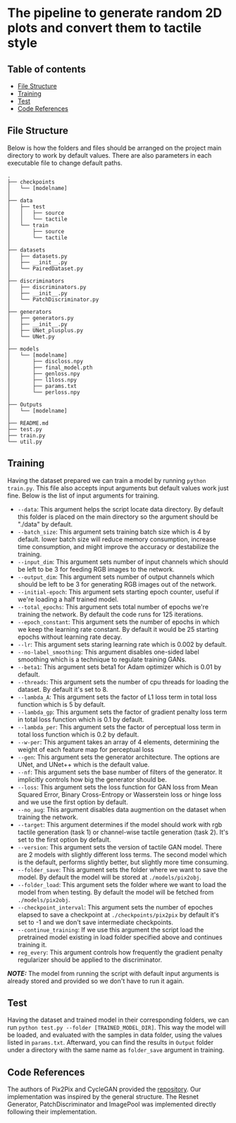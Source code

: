 # The pipeline to generate random 2D plots and convert them to tactile style

## Table of contents
- [File Structure](#file-structure)
- [Training](#training)
- [Test](#test)
- [Code References](#code-references)



## File Structure
Below is how the folders and files should be arranged on the project main directory to work by default values. There are also parameters in each executable file to change default paths. 

```
.
├── checkpoints
│   └── [modelname]
│   
├── data
│   ├── test
│   │   ├── source
│   │   └── tactile
│   └── train
│       ├── source
│       └── tactile
│
├── datasets
│   ├── datasets.py
│   ├── __init__.py
│   └── PairedDataset.py
│
├── discriminators
│   ├── discriminators.py
│   ├── __init__.py
│   └── PatchDiscriminator.py
│
├── generators
│   ├── generators.py
│   ├── __init__.py
│   ├── UNet_plusplus.py
│   └── UNet.py
│
├── models
│   └── [modelname]
│       ├── discloss.npy
│       ├── final_model.pth
│       ├── genloss.npy
│       ├── l1loss.npy
│       ├── params.txt
│       └── perloss.npy
│
├── Outputs
│   └── [modelname]
│
├── README.md
├── test.py
├── train.py
└── util.py
```

## Training
Having the dataset prepared we can train a model by running `python train.py`. This file also accepts input arguments but default values work just fine. Below is the list of input arguments for training.
- `--data`: This argument helps the script locate data directory. By default this folder is placed on the main directory so the argument should be "./data" by default.
- `--batch_size`: This argument sets training batch size which is 4 by default. lower batch size will reduce memory consumption, increase time consumption, and might improve the accuracy or destabilize the training.
- `--input_dim`: This argument sets number of input channels which should be left to be 3 for feeding RGB images to the network.
- `--output_dim`: This argument sets number of output channels which should be left to be 3 for generating RGB images out of the network.
- `--initial-epoch`: This argument sets starting epoch counter, useful if we're loading a half trained model.
- `--total_epochs`: This argument sets total number of epochs we're training the network. By default the code runs for 125 iterations.
- `--epoch_constant`: This argument sets the number of epochs in which we keep the learning rate constant. By default it would be 25 starting epochs without learning rate decay.
- `--lr`: This argument sets staring learning rate which is 0.002 by default.
- `--no-label_smoothing`: This argument disables one-sided label smoothing which is a technique to regulate training GANs.
- `--beta1`: This argument sets beta1 for Adam optimizer which is 0.01 by default.
- `--threads`: This argument sets the number of cpu threads for loading the dataset. By default it's set to 8.
- `--lambda_A`: This argument sets the factor of L1 loss term in total loss function which is 5 by default.
- `--lambda_gp`: This argument sets the factor of gradient penalty loss term in total loss function which is 0.1 by default.
- `--lambda_per`: This argument sets the factor of perceptual loss term in total loss function which is 0.2 by default.
- `--w-per`: This argument takes an array of 4 elements, determining the weight of each feature map for perceptual loss
- `--gen`: This argument sets the generator architecture. The options are UNet, and UNet++ which is the default value.
- `--nf`: This argument sets the base number of filters of the generator. It implicitly controls how big the generator should be.
- `--loss`: This argument sets the loss function for GAN loss from Mean Squared Error, Binary Cross-Entropy or Wasserstein loss or hinge loss and we use the first option by default.
- `--no_aug`: This argument disables data augmention on the dataset when training the network.
- `--target`: This argument determines if the model should work with rgb tactile generation (task 1) or channel-wise tactile generation (task 2). It's set to the first option by default.
- `--version`: This argument sets the version of tactile GAN model. There are 2 models with slightly different loss terms. The second model which is the default, performs slightly better, but slightly more time consuming.
- `--folder_save`: This argument sets the folder where we want to save the model. By default the model will be stored at `./models/pix2obj`.
- `--folder_load`: This argument sets the folder where we want to load the model from when testing. By default the model will be fetched from `./models/pix2obj`.
- `--checkpoint_interval`: This argument sets the number of epoches elapsed to save a checkpoint at `./checkpoints/pix2pix` by default it's set to -1 and we don't save intermediate checkpoints.
- `--continue_training`: If we use this argument the script load the pretrained model existing in load folder specified above and continues training it.
- `reg_every`: This argument controls how frequently the gradient penalty regularizer should be applied to the discriminator.

**_NOTE:_** The model from running the script with default input arguments is already stored and provided so we don't have to run it again.

## Test
Having the dataset and trained model in their corresponding folders, we can run `python test.py --folder [TRAINED_MODEL_DIR]`. This way the model will be loaded, and evaluated with the samples in data folder, using the values listed in `params.txt`. Afterward, you can find the results in `Output` folder under a directory with the same name as `folder_save` argument in training.


## Code References
The authors of Pix2Pix and CycleGAN provided the [repository](https://github.com/junyanz/pytorch-CycleGAN-and-pix2pix). Our implementation was inspired by the general structure. The Resnet Generator, PatchDiscriminator and ImagePool was implemented directly following their implementation.
